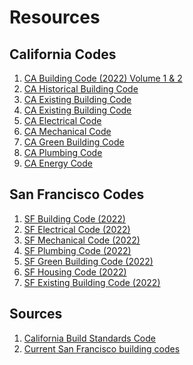 # Resources

## California Codes
<ol>
    <li>
        <a href="https://codes.iccsafe.org/content/CABC2022P1" target="_blank" rel="noopener noreferrer">CA Building Code (2022) Volume 1 & 2</a>
    </li>
    <li>
        <a href="https://codes.iccsafe.org/content/CAHBC2022P1" target="_blank" rel="noopener noreferrer">CA Historical Building Code</a>
    </li>
    <li>
        <a href="https://codes.iccsafe.org/content/CAEBC2022P1" target="_blank" rel="noopener noreferrer">CA Existing Building Code</a>
    </li>
    <li>
        <a href="https://www.nfpa.org/Login" target="_blank" rel="noopener noreferrer">CA Existing Building Code</a>
    </li>
    <li>
        <a href="https://www.nfpa.org/codes-and-standards/all-codes-and-standards/codes-and-standards/free-access?mode=view&t=other&c=CALNEC2022" target="_blank" rel="noopener noreferrer">CA Electrical Code</a>
    </li>
    <li>
        <a href="https://epubs.iapmo.org/2022/CMC/index.html" target="_blank" rel="noopener noreferrer">CA Mechanical Code</a>
    </li>
    <li>
        <a href="https://codes.iccsafe.org/content/CAGBC2022P1" target="_blank" rel="noopener noreferrer">CA Green Building Code</a>
    </li>
    <li>
        <a href="https://epubs.iapmo.org/2022/CPC/" target="_blank" rel="noopener noreferrer">CA Plumbing Code</a>
    </li>
    <li>
        <a href="https://codes.iccsafe.org/content/CAEC2022P1" target="_blank" rel="noopener noreferrer">CA Energy Code</a>
    </li>
    
</ol>

## San Francisco Codes
<ol>
    <li>
        <a href="https://codelibrary.amlegal.com/codes/san_francisco/latest/sf_building/0-0-0-91586" target="_blank" rel="noopener noreferrer">SF Building Code (2022)</a>
    </li>
    <li>
        <a href="https://codelibrary.amlegal.com/codes/san_francisco/latest/sf_building/0-0-0-84694" target="_blank" rel="noopener noreferrer">SF Electrical Code (2022)</a>
    </li>
    <li>
        <a href="https://codelibrary.amlegal.com/codes/san_francisco/latest/sf_building/0-0-0-85284" target="_blank" rel="noopener noreferrer">SF Mechanical Code (2022)</a>
    </li>
    <li>
        <a href="https://codelibrary.amlegal.com/codes/san_francisco/latest/sf_building/0-0-0-85773" target="_blank" rel="noopener noreferrer">SF Plumbing Code (2022)</a>
    </li>
    <li>
        <a href="https://codelibrary.amlegal.com/codes/san_francisco/latest/sf_building/0-0-0-87478" target="_blank" rel="noopener noreferrer">SF Green Building Code (2022)</a>
    </li>
    <li>
        <a href="https://codelibrary.amlegal.com/codes/san_francisco/latest/sf_building/0-0-0-52855" target="_blank" rel="noopener noreferrer">SF Housing Code (2022)</a>
    </li>
    <li>
        <a href="https://codelibrary.amlegal.com/codes/san_francisco/latest/sf_building/0-0-0-87930" target="_blank" rel="noopener noreferrer">SF Existing Building Code (2022)</a>
    </li>
</ol>

## Sources
<ol>
    <li>
        <a href="https://www.dgs.ca.gov/BSC/Codes" target="_blank" rel="noopener noreferrer">California Build Standards Code</a>
    </li>
      <li>
        <a href="https://sf.gov/resource/2022/current-san-francisco-building-codes" target="_blank" rel="noopener noreferrer">Current San Francisco building codes</a>
    </li>
</ol>